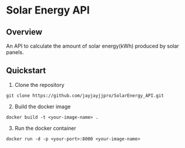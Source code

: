 # Solar Energy API

## Overview
An API to calculate the amount of solar energy(kWh) produced by solar panels.

## Quickstart

1. Clone the repository
 ```shell
 git clone https://github.com/jayjayjjpro/SolarEnergy_API.git
   ```
2.  Build the docker image
```shell
docker build -t <your-image-name> .
```
3. Run the docker container
```shell
docker run -d -p <your-port>:8000 <your-image-name>
```
